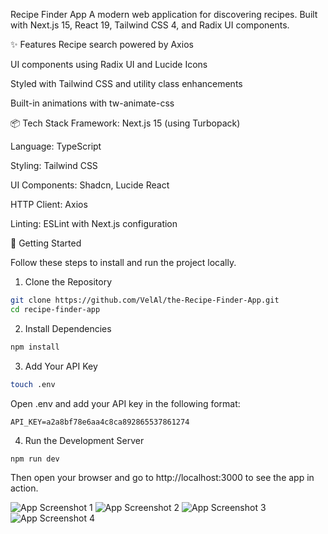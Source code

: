 Recipe Finder App
A modern web application for discovering recipes. Built with Next.js 15, React 19, Tailwind CSS 4, and Radix UI components.

✨ Features
Recipe search powered by Axios

UI components using Radix UI and Lucide Icons

Styled with Tailwind CSS and utility class enhancements

Built-in animations with tw-animate-css

📦 Tech Stack
Framework: Next.js 15 (using Turbopack)

Language: TypeScript

Styling: Tailwind CSS

UI Components: Shadcn, Lucide React

HTTP Client: Axios

Linting: ESLint with Next.js configuration

🚀 Getting Started


Follow these steps to install and run the project locally.

1. Clone the Repository
```bash
git clone https://github.com/VelAl/the-Recipe-Finder-App.git
cd recipe-finder-app
```

2. Install Dependencies
```bash
npm install
```

3. Add Your API Key
```bash
touch .env
```

Open .env and add your API key in the following format:

```env
API_KEY=a2a8bf78e6aa4c8ca892865537861274
```

4. Run the Development Server
```bash
npm run dev
```

Then open your browser and go to http://localhost:3000 to see the app in action.

![App Screenshot 1](./screenshot_1.png)
![App Screenshot 2](./screenshot_2.png)
![App Screenshot 3](./screenshot_3.png)
![App Screenshot 4](./screenshot_4.png)